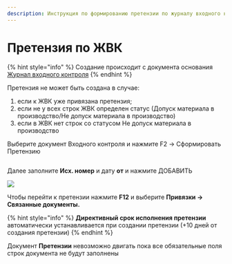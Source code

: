 ```yaml
---
description: Инструкция по формированию претензии по журналу входного контроля
---
```


# Претензия по ЖВК

{% hint style="info" %}
Создание происходит с документа основания [Журнал входного контроля](../../../dokumenty-po-uchetu-kachestva/vkhodnoi-kontrol/zhurnal-vkhodnogo-kontrolya.md)
{% endhint %}

Претензия не может быть создана в случае:

1. если к ЖВК уже привязана претензия;
2. если не у всех строк ЖВК определен статус (Допуск материала в производство/Не допуск материала в производство)
3. если в ЖВК нет строк со статусом Не допуск материала в производство

Выберите документ Входного контроля и нажмите F2 -> Сформировать Претензию

<img src="../../../../.gitbook/assets/unknown (17).png" alt="" data-size="original">

Далее заполните **Исх. номер** и дату **от** и нажмите ДОБАВИТЬ

![](<../../../../.gitbook/assets/unknown (30).png>)

Чтобы перейти к претензии нажмите **F12** и выберите **Привязки → Связанные документы.**

{% hint style="info" %}
**Директивный срок исполнения претензии** автоматически устанавливается при создании претензии (+10 дней от создания претензии)
{% endhint %}

Документ **Претензии** невозможно двигать пока все обязательные поля строк документа не будут заполнены
